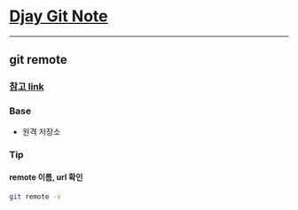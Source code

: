 
# [Djay Git Note](../git-note.md)

---
## git remote
### [참고 link](https://git-scm.com/book/ko/v2/Git%EC%9D%98-%EA%B8%B0%EC%B4%88-%EB%A6%AC%EB%AA%A8%ED%8A%B8-%EC%A0%80%EC%9E%A5%EC%86%8C)

### Base

- 원격 저장소
    
### Tip
#### remote 이름, url 확인
```bash
git remote -v
```  